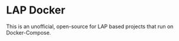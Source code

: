 # LAP Docker

This is an unofficial, open-source for LAP based projects that run on Docker-Compose.
